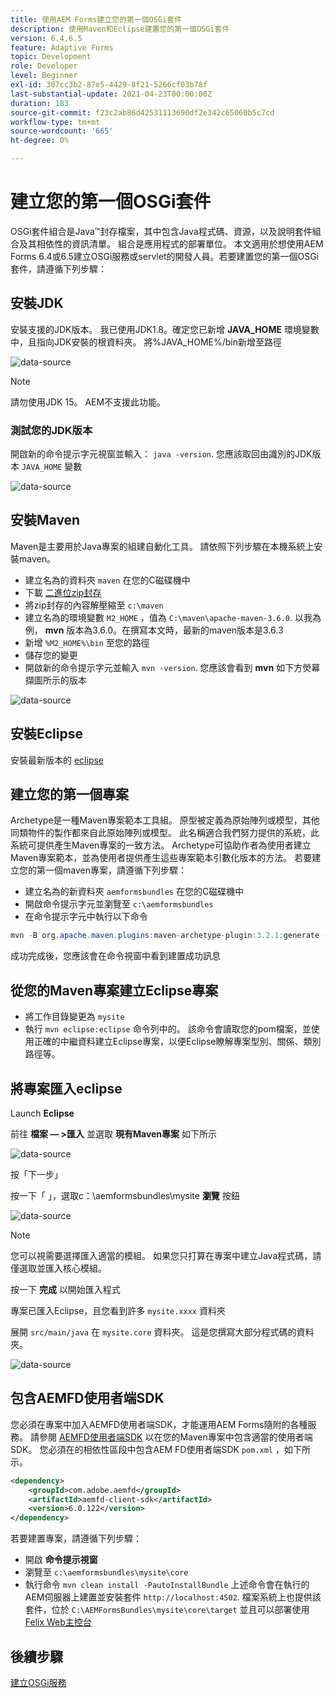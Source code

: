 ```yaml
---
title: 使用AEM Forms建立您的第一個OSGi套件
description: 使用Maven和Eclipse建置您的第一個OSGi套件
version: 6.4,6.5
feature: Adaptive Forms
topic: Development
role: Developer
level: Beginner
exl-id: 307cc3b2-87e5-4429-8f21-5266cf03b78f
last-substantial-update: 2021-04-23T00:00:00Z
duration: 183
source-git-commit: f23c2ab86d42531113690df2e342c65060b5c7cd
workflow-type: tm+mt
source-wordcount: '665'
ht-degree: 0%

---
```


# 建立您的第一個OSGi套件

OSGi套件組合是Java™封存檔案，其中包含Java程式碼、資源，以及說明套件組合及其相依性的資訊清單。 組合是應用程式的部署單位。 本文適用於想使用AEM Forms 6.4或6.5建立OSGi服務或servlet的開發人員。若要建置您的第一個OSGi套件，請遵循下列步驟：


## 安裝JDK

安裝支援的JDK版本。 我已使用JDK1.8。確定您已新增 **JAVA_HOME** 環境變數中，且指向JDK安裝的根資料夾。
將%JAVA_HOME%/bin新增至路徑

![data-source](assets/java-home.JPG)

>[!NOTE]
> 請勿使用JDK 15。 AEM不支援此功能。

### 測試您的JDK版本

開啟新的命令提示字元視窗並輸入： `java -version`. 您應該取回由識別的JDK版本 `JAVA_HOME` 變數

![data-source](assets/java-version.JPG)

## 安裝Maven

Maven是主要用於Java專案的組建自動化工具。 請依照下列步驟在本機系統上安裝maven。

* 建立名為的資料夾 `maven` 在您的C磁碟機中
* 下載 [二進位zip封存](https://maven.apache.org/download.cgi)
* 將zip封存的內容解壓縮至 `c:\maven`
* 建立名為的環境變數 `M2_HOME` ，值為 `C:\maven\apache-maven-3.6.0`. 以我為例， **mvn** 版本為3.6.0。在撰寫本文時，最新的maven版本是3.6.3
* 新增 `%M2_HOME%\bin` 至您的路徑
* 儲存您的變更
* 開啟新的命令提示字元並輸入 `mvn -version`. 您應該會看到 **mvn** 如下方熒幕擷圖所示的版本

![data-source](assets/mvn-version.JPG)


## 安裝Eclipse

安裝最新版本的 [eclipse](https://www.eclipse.org/downloads/)

## 建立您的第一個專案

Archetype是一種Maven專案範本工具組。 原型被定義為原始陣列或模型，其他同類物件的製作都來自此原始陣列或模型。 此名稱適合我們努力提供的系統，此系統可提供產生Maven專案的一致方法。 Archetype可協助作者為使用者建立Maven專案範本，並為使用者提供產生這些專案範本引數化版本的方法。
若要建立您的第一個maven專案，請遵循下列步驟：

* 建立名為的新資料夾 `aemformsbundles` 在您的C磁碟機中
* 開啟命令提示字元並瀏覽至 `c:\aemformsbundles`
* 在命令提示字元中執行以下命令

```java
mvn -B org.apache.maven.plugins:maven-archetype-plugin:3.2.1:generate -D archetypeGroupId=com.adobe.aem -D archetypeArtifactId=aem-project-archetype -D archetypeVersion=36 -D appTitle="My Site" -D appId="mysite" -D groupId="com.mysite" -D aemVersion=6.5.13
```

成功完成後，您應該會在命令視窗中看到建置成功訊息

## 從您的Maven專案建立Eclipse專案

* 將工作目錄變更為 `mysite`
* 執行 `mvn eclipse:eclipse` 命令列中的。 該命令會讀取您的pom檔案，並使用正確的中繼資料建立Eclipse專案，以便Eclipse瞭解專案型別、關係、類別路徑等。

## 將專案匯入eclipse

Launch **Eclipse**

前往 **檔案 — >匯入** 並選取 **現有Maven專案** 如下所示

![data-source](assets/import-mvn-project.JPG)

按「下一步」

按一下「 」，選取c：\aemformsbundles\mysite **瀏覽** 按鈕

![data-source](assets/mysite-eclipse-project.png)

>[!NOTE]
>您可以視需要選擇匯入適當的模組。 如果您只打算在專案中建立Java程式碼，請僅選取並匯入核心模組。

按一下 **完成** 以開始匯入程式

專案已匯入Eclipse，且您看到許多 `mysite.xxxx` 資料夾

展開 `src/main/java` 在 `mysite.core` 資料夾。 這是您撰寫大部分程式碼的資料夾。

![data-source](assets/mysite-core-project.png)

## 包含AEMFD使用者端SDK

您必須在專案中加入AEMFD使用者端SDK，才能運用AEM Forms隨附的各種服務。 請參閱 [AEMFD使用者端SDK](https://mvnrepository.com/artifact/com.adobe.aemfd/aemfd-client-sdk) 以在您的Maven專案中包含適當的使用者端SDK。 您必須在的相依性區段中包含AEM FD使用者端SDK `pom.xml` ，如下所示。

```xml
<dependency>
    <groupId>com.adobe.aemfd</groupId>
    <artifactId>aemfd-client-sdk</artifactId>
    <version>6.0.122</version>
</dependency>
```

若要建置專案，請遵循下列步驟：

* 開啟 **命令提示視窗**
* 瀏覽至 `c:\aemformsbundles\mysite\core`
* 執行命令 `mvn clean install -PautoInstallBundle`
上述命令會在執行的AEM伺服器上建置並安裝套件 `http://localhost:4502`. 檔案系統上也提供該套件，位於
  `C:\AEMFormsBundles\mysite\core\target` 並且可以部署使用 [Felix Web主控台](http://localhost:4502/system/console/bundles)

## 後續步驟

[建立OSGi服務](./create-osgi-service.md)

